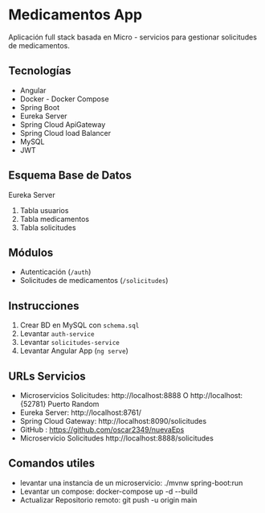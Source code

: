 # Medicamentos App

Aplicación full stack basada en Micro - servicios para gestionar solicitudes de medicamentos.

## Tecnologías
- Angular
- Docker - Docker Compose  
- Spring Boot
- Eureka Server
- Spring Cloud ApiGateway
- Spring Cloud load Balancer
- MySQL
- JWT

## Esquema Base de Datos

Eureka Server 
1. Tabla usuarios
2. Tabla medicamentos
3. Tabla solicitudes


## Módulos
- Autenticación (`/auth`)
- Solicitudes de medicamentos (`/solicitudes`)

## Instrucciones

1. Crear BD en MySQL con `schema.sql`
2. Levantar `auth-service`
3. Levantar `solicitudes-service`
4. Levantar Angular App (`ng serve`)


## URLs Servicios

- Microservicios Solicitudes: http://localhost:8888 O http://localhost:{52781} Puerto Random
- Eureka Server:  http://localhost:8761/
- Spring Cloud Gateway: http://localhost:8090/solicitudes
- GitHub : https://github.com/oscar2349/nuevaEps
- Microservicio Solicitudes http://localhost:8888/solicitudes


## Comandos utiles

- levantar una instancia de un microservicio: ./mvnw spring-boot:run
- Levantar un compose: docker-compose up -d --build
- Actualizar Repositorio remoto: git push -u origin main


